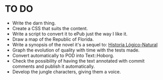 TO DO
====

- Write the darn thing.
- Create a CSS that suits the content.
- Write a script to convert it to ePub just the way I like it.
- Draw a map of the Republic of Florida.
- Write a synopsis of the novel it's a sequel to: [Historia Lógico-Natural](https://authorcentral.amazon.com/gp/books/book-detail-page?ie=UTF8&bookASIN=B00CLOF224&index=default&language=en_US)
- Graph the evolution of quality with time with the tests made.
- Convert automatically to POD into Text::Hoborg.
- Check the possibility of having the text annotated with commit comments and publish it automatically. 
- Develop the jungle characters, giving them a voice. 